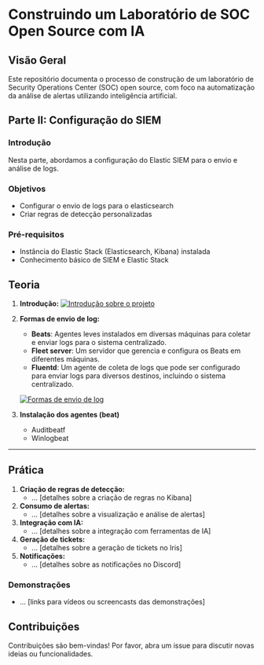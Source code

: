 # Construindo um Laboratório de SOC Open Source com IA

## Visão Geral
Este repositório documenta o processo de construção de um laboratório de Security Operations Center (SOC) open source, com foco na automatização da análise de alertas utilizando inteligência artificial.

## Parte II: Configuração do SIEM

### Introdução
Nesta parte, abordamos a configuração do Elastic SIEM para o envio e análise de logs.

### Objetivos
* Configurar o envio de logs para o elasticsearch
* Criar regras de detecção personalizadas

### Pré-requisitos
* Instância do Elastic Stack (Elasticsearch, Kibana) instalada
* Conhecimento básico de SIEM e Elastic Stack

## Teoria
1. **Introdução:**
      [![Introdução sobre o projeto](https://img.youtube.com/vi/p9bnK8c76_U/maxresdefault.jpg)](https://youtu.be/p9bnK8c76_U?feature=shared)

2. **Formas de envio de log:**
   - **Beats**: Agentes leves instalados em diversas máquinas para coletar e enviar logs para o sistema centralizado.
   - **Fleet server**: Um servidor que gerencia e configura os Beats em diferentes máquinas.
   - **Fluentd**: Um agente de coleta de logs que pode ser configurado para enviar logs para diversos destinos, incluindo o sistema centralizado.

   [![Formas de envio de log](https://img.youtube.com/vi/v1Wrn_CwStk/maxresdefault.jpg)](https://youtu.be/p9bnK8c76_U?feature=shared)

3. **Instalação dos agentes (beat)**
   - Auditbeatf
   - Winlogbeat
---
## Prática

1. **Criação de regras de detecção:**
   * ... [detalhes sobre a criação de regras no Kibana]
3. **Consumo de alertas:**
   * ... [detalhes sobre a visualização e análise de alertas]
4. **Integração com IA:**
   * ... [detalhes sobre a integração com ferramentas de IA]
5. **Geração de tickets:**
   * ... [detalhes sobre a geração de tickets no Iris]
6. **Notificações:**
   * ... [detalhes sobre as notificações no Discord]

### Demonstrações
* ... [links para vídeos ou screencasts das demonstrações]


## Contribuições
Contribuições são bem-vindas! Por favor, abra um issue para discutir novas ideias ou funcionalidades.
